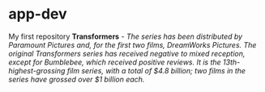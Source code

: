 # app-dev
My first repository
**Transformers** *- The series has been distributed by Paramount Pictures and, for the first two films, DreamWorks Pictures. The original Transformers series has received negative to mixed reception, except for Bumblebee, which received positive reviews. It is the 13th-highest-grossing film series, with a total of $4.8 billion; two films in the series have grossed over $1 billion each.*
